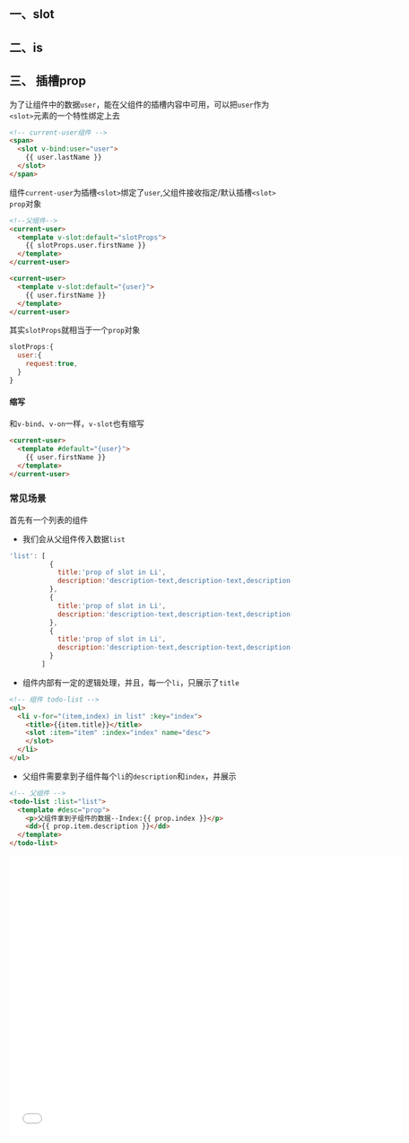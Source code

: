 

## 一、slot

## 二、is

## 三、<slot> 插槽prop

为了让组件中的数据`user`，能在父组件的插槽内容中可用，可以把`user`作为`<slot>`元素的一个特性绑定上去

```html
<!-- current-user组件 -->
<span>
  <slot v-bind:user="user">
    {{ user.lastName }}
  </slot>
</span>
```

组件`current-user`为插槽`<slot>`绑定了`user`,父组件接收指定/默认插槽`<slot>` `prop`对象

```html
<!--父组件--> 
<current-user>
  <template v-slot:default="slotProps">
    {{ slotProps.user.firstName }}
  </template>
</current-user>

<current-user>
  <template v-slot:default="{user}">
    {{ user.firstName }}
  </template>
</current-user>
```

其实`slotProps`就相当于一个`prop`对象

```js
slotProps:{
  user:{
    request:true,
  }
}
```

#### 缩写

和`v-bind`、`v-on`一样，`v-slot`也有缩写

```html
<current-user>
  <template #default="{user}">
    {{ user.firstName }}
  </template>
</current-user>
```

### 常见场景

首先有一个列表的组件

* 我们会从父组件传入数据`list`

```js
'list': [
          {
            title:'prop of slot in Li',
            description:'description-text,description-text,description-text,description-text'
          },
          {
            title:'prop of slot in Li',
            description:'description-text,description-text,description-text,description-text'
          },
          {
            title:'prop of slot in Li',
            description:'description-text,description-text,description-text,description-text'
          }
        ]
```

* 组件内部有一定的逻辑处理，并且，每一个`li`，只展示了`title`

```html
<!-- 组件 todo-list -->
<ul>
  <li v-for="(item,index) in list" :key="index">
    <title>{{item.title}}</title>
    <slot :item="item" :index="index" name="desc">
    </slot>
  </li>
</ul>
```

* 父组件需要拿到子组件每个`li`的`description`和`index`，并展示

```html
<!-- 父组件 -->
<todo-list :list="list">
  <template #desc="prop">
    <p>父组件拿到子组件的数据--Index:{{ prop.index }}</p>
    <dd>{{ prop.item.description }}</dd>
  </template>
</todo-list>
```

<iframe src="./iframe/slot-el/index.html?type=slotProps" width="700px" height="500px" frameborder="0" scrolling="yes"> </iframe>